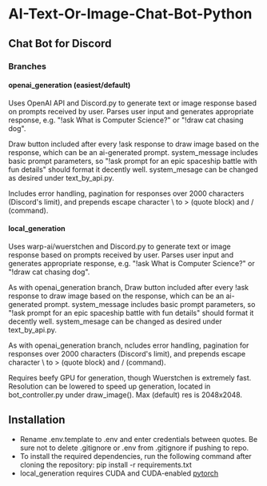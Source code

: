 # AI-Text-Or-Image-Chat-Bot-Python
<h2>Chat Bot for Discord</h2> 

<h3>Branches</h3>
<h4>openai_generation (easiest/default)</h4>
<p>Uses OpenAI API and Discord.py to generate text or image response based on prompts received by user. Parses user input and generates appropriate response, e.g. "!ask What is Computer Science?" or "!draw cat chasing dog".</p>
<p>Draw button included after every !ask response to draw image based on the response, which can be an ai-generated prompt. system_message includes basic prompt parameters, so "!ask prompt for an epic spaceship battle with fun details" should format it decently well. system_mesage can be changed as desired under text_by_api.py.</p>
<p>Includes error handling, pagination for responses over 2000 characters (Discord's limit), and prepends escape character \ to > (quote block) and / (command).</p>

<h4>local_generation</h4>
<p>Uses warp-ai/wuerstchen and Discord.py to generate text or image response based on prompts received by user. Parses user input and generates appropriate response, e.g. "!ask What is Computer Science?" or "!draw cat chasing dog".</p>
<p>As with openai_generation branch, Draw button included after every !ask response to draw image based on the response, which can be an ai-generated prompt. system_message includes basic prompt parameters, so "!ask prompt for an epic spaceship battle with fun details" should format it decently well. system_mesage can be changed as desired under text_by_api.py.</p>
<p>As with openai_generation branch, ncludes error handling, pagination for responses over 2000 characters (Discord's limit), and prepends escape character \ to > (quote block) and / (command).</p>
<p>Requires beefy GPU for generation, though Wuerstchen is extremely fast. Resolution can be lowered to speed up generation, located in bot_controller.py under draw_image(). Max (default) res is 2048x2048.</p>

<h2>Installation</h2>
<ul>
<li>Rename .env.template to .env and enter credentials between quotes. Be sure not to delete .gitignore or .env from .gitignore if pushing to repo.</li>
<li>To install the required dependencies, run the following command after cloning the repository: pip install -r requirements.txt</li>
<li>local_generation requires CUDA and CUDA-enabled <a href="https://pytorch.org/">pytorch</a></la>
</ul>
